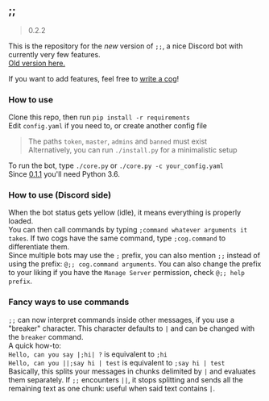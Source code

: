 ## ;;

> 0.2.2

This is the repository for the *new* version of `;;`,
a nice Discord bot with currently very few features.  
[Old version here.](http://github.com/Zeroji/semicold)

If you want to add features, feel free to
[write a cog](https://github.com/Zeroji/semicolon/blob/master/doc/cogs.md)!

### How to use

Clone this repo, then run `pip install -r requirements`  
Edit `config.yaml` if you need to, or create another config file
  
> The paths `token`, `master`, `admins` and `banned` must exist  
> Alternatively, you can run `./install.py` for a minimalistic setup

To run the bot, type `./core.py` or `./core.py -c your_config.yaml`  
Since [0.1.1](https://github.com/Zeroji/semicolon/releases/tag/v0.1.1) you'll
need Python 3.6.

### How to use (Discord side)

When the bot status gets yellow (idle), it means everything is properly loaded.  
You can then call commands by typing `;command whatever arguments it takes`.
If two cogs have the same command, type `;cog.command` to differentiate them.  
Since multiple bots may use the `;` prefix, you can also mention `;;` instead of
using the prefix: `@;; cog.command arguments`. You can also change the prefix to
your liking if you have the `Manage Server` permission, check `@;; help prefix`.

### Fancy ways to use commands

`;;` can now interpret commands inside other messages, if you use a "breaker"
character. This character defaults to `|` and can be changed with the `breaker`
command.  
A quick how-to:  
`Hello, can you say |;hi| ?` is equivalent to `;hi`  
`Hello, can you ||;say hi | test` is equivalent to `;say hi | test`  
Basically, this splits your messages in chunks delimited by `|` and evaluates
them separately. If `;;` encounters `||`, it stops splitting and sends all the
remaining text as one chunk: useful when said text contains `|`.
